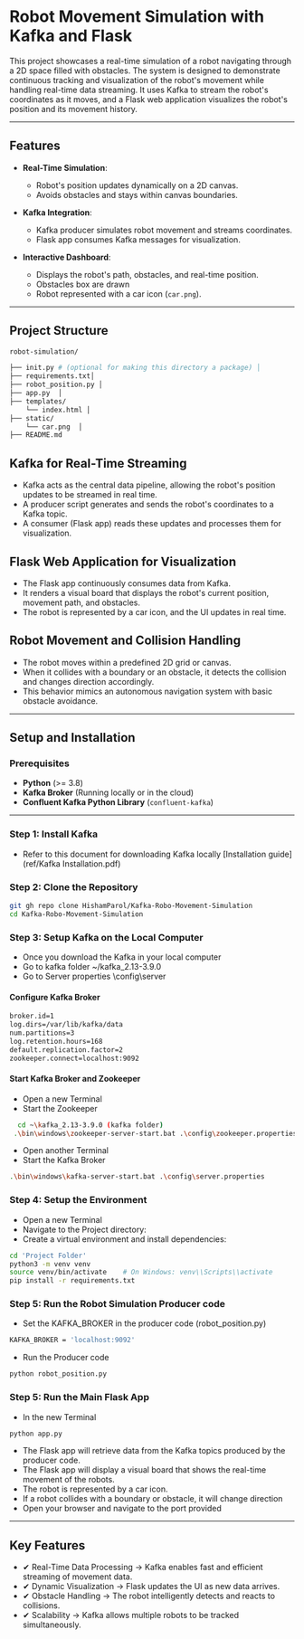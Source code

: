 # Robot Movement Simulation with Kafka and Flask

This project showcases a real-time simulation of a robot navigating through a 2D space filled with obstacles. The system is designed to demonstrate continuous tracking and visualization of the robot's movement while handling real-time data streaming. It uses Kafka to stream the robot's coordinates as it moves, and a Flask web application visualizes the robot's position and its movement history.

---

## Features

- **Real-Time Simulation**:
  - Robot's position updates dynamically on a 2D canvas.
  - Avoids obstacles and stays within canvas boundaries.

- **Kafka Integration**:
  - Kafka producer simulates robot movement and streams coordinates.
  - Flask app consumes Kafka messages for visualization.

- **Interactive Dashboard**:
  - Displays the robot's path, obstacles, and real-time position.
  - Obstacles box are drawn
  - Robot represented with a car icon (`car.png`).

---

## Project Structure
```bash
robot-simulation/

├── init.py # (optional for making this directory a package) │
├── requirements.txt│
├── robot_position.py │
├── app.py  │
├── templates/ 
    └── index.html │
├── static/  
    └── car.png  │
├── README.md 

```


## Kafka for Real-Time Streaming

- Kafka acts as the central data pipeline, allowing the robot's position updates to be streamed in real time.
- A producer script generates and sends the robot's coordinates to a Kafka topic.
- A consumer (Flask app) reads these updates and processes them for visualization.
  
## Flask Web Application for Visualization

- The Flask app continuously consumes data from Kafka.
- It renders a visual board that displays the robot's current position, movement path, and obstacles.
- The robot is represented by a car icon, and the UI updates in real time.
  
## Robot Movement and Collision Handling

- The robot moves within a predefined 2D grid or canvas.
- When it collides with a boundary or an obstacle, it detects the collision and changes direction accordingly.
- This behavior mimics an autonomous navigation system with basic obstacle avoidance.

---

## Setup and Installation

### Prerequisites

- **Python** (>= 3.8)
- **Kafka Broker** (Running locally or in the cloud)
- **Confluent Kafka Python Library** (`confluent-kafka`)

---

### Step 1: Install Kafka
- Refer to this document for downloading Kafka locally [Installation guide](ref/Kafka Installation.pdf)

### Step 2: Clone the Repository

```bash
git gh repo clone HishamParol/Kafka-Robo-Movement-Simulation
cd Kafka-Robo-Movement-Simulation
```
### Step 3: Setup Kafka on the Local Computer
- Once you download the Kafka in your local computer
- Go to kafka folder ~/kafka_2.13-3.9.0
- Go to Server properties \config\server
#### Configure Kafka Broker
```bash
broker.id=1
log.dirs=/var/lib/kafka/data
num.partitions=3
log.retention.hours=168
default.replication.factor=2
zookeeper.connect=localhost:9092
```
#### Start Kafka Broker and Zookeeper
- Open a new Terminal
- Start the Zookeeper
  
```bash
  cd ~\kafka_2.13-3.9.0 (kafka folder)
 .\bin\windows\zookeeper-server-start.bat .\config\zookeeper.properties
```
- Open another Terminal
- Start the Kafka Broker
```bash
.\bin\windows\kafka-server-start.bat .\config\server.properties
```

### Step 4: Setup the Environment
- Open a new Terminal
- Navigate to the Project directory:
- Create a virtual environment and install dependencies:
```bash
cd 'Project Folder'
python3 -m venv venv
source venv/bin/activate    # On Windows: venv\\Scripts\\activate
pip install -r requirements.txt
```
### Step 5: Run the Robot Simulation Producer code
- Set the KAFKA_BROKER in the producer code (robot_position.py)
```bash
KAFKA_BROKER = 'localhost:9092'
```

- Run the Producer code
  
```bash
python robot_position.py
```
### Step 5: Run the Main Flask App

- In the new Terminal
```bash
python app.py
```
- The Flask app will retrieve data from the Kafka topics produced by the producer code.
- The Flask app will display a visual board that shows the real-time movement of the robots.
- The robot is represented by a car icon.
- If a robot collides with a boundary or obstacle, it will change direction
- Open your browser and navigate to the port provided

---

## Key Features
- ✔ Real-Time Data Processing → Kafka enables fast and efficient streaming of movement data.
- ✔ Dynamic Visualization → Flask updates the UI as new data arrives.
- ✔ Obstacle Handling → The robot intelligently detects and reacts to collisions.
- ✔ Scalability → Kafka allows multiple robots to be tracked simultaneously.

